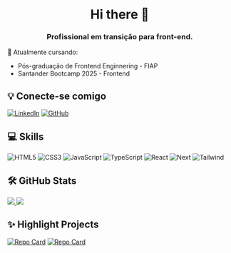 <h1 align="center">Hi there 👋</h1>

<h3 align="center">Profissional em transição para front-end.</h3>

📖 Atualmente cursando:
- Pós-graduação de Frontend Enginnering - FIAP
- Santander Bootcamp 2025 - Frontend 

## 💡 Conecte-se comigo

[![LinkedIn](https://img.shields.io/badge/LinkedIn-3e5c76?style=for-the-badge&logo=linkedin&logoColor=white)](https://www.linkedin.com/in/nathaliairokawa/)
[![GitHub](https://img.shields.io/badge/GitHub-3e5c76?style=for-the-badge&logo=github&logoColor=white)](https://github.com/nathaliaif)

## 💻 Skills

![HTML5](https://img.shields.io/badge/HTML5-9a8c98?style=for-the-badge&logo=html5&logoColor=white)
![CSS3](https://img.shields.io/badge/CSS3-9a8c98?style=for-the-badge&logo=css3&logoColor=white)
![JavaScript](https://img.shields.io/badge/JavaScript-9a8c98?style=for-the-badge&logo=javascript&logoColor=white)
![TypeScript](https://img.shields.io/badge/TypeScript-9a8c98?style=for-the-badge&logo=typescript&logoColor=white)
![React](https://img.shields.io/badge/React-9a8c98?style=for-the-badge&logo=react&logoColor=white)
![Next](https://img.shields.io/badge/Next.js-9a8c98?style=for-the-badge&logo=next.js&logoColor=white)
![Tailwind](https://img.shields.io/badge/TailwindCSS-9a8c98?style=for-the-badge&logo=tailwind-css&logoColor=white)

## 🛠️ GitHub Stats
<a href="https://github.com/nathaliaif/github-readme-stats">
  <img  src="https://github-readme-stats.vercel.app/api?username=nathaliaif&theme=transparent&bg_color=edede9&border_color=edede9&show_icons=true&icon_color=9a8c98&title_color=9a8c98&text_color=22223b&hide_title=true&hide=stars,issues" />
</a>
<a href="#">
  <img  src="https://github-readme-stats.vercel.app/api/top-langs/?username=nathaliaif&layout=compact&bg_color=edede9&border_color=edede9&title_color=22223b&text_color=22223b" />
</a>

## ✨ Highlight Projects

[![Repo Card](https://github-readme-stats.vercel.app/api/pin/?username=nathaliaif&repo=rest-countries-api-react&bg_color=3e5c76&border_color=3e5c76&show_icons=true&icon_color=edede9&title_color=edede9&text_color=edede9)](https://github.com/nathaliaif/rest-countries-api-react)
[![Repo Card](https://github-readme-stats.vercel.app/api/pin/?username=nathaliaif&repo=rock-paper-scissors-react&bg_color=3e5c76&border_color=3e5c76&show_icons=true&icon_color=edede9&title_color=edede9&text_color=edede9)](https://github.com/nathaliaif/rock-paper-scissors-react)

<!--

![GitHub Stats](https://github-readme-stats.vercel.app/api?username=nathaliaif&theme=transparent&bg_color=edede9&border_color=edede9&show_icons=true&icon_color=9a8c98&title_color=9a8c98&text_color=22223b&hide_title=true&hide=stars,issues)

![Top Langs](https://github-readme-stats-git-masterrstaa-rickstaa.vercel.app/api/top-langs/?username=nathaliaif&layout=compact&bg_color=edede9&border_color=edede9&title_color=22223b&text_color=22223b)

**nathaliaif/nathaliaif** is a ✨ _special_ ✨ repository because its `README.md` (this file) appears on your GitHub profile.

Here are some ideas to get you started:

- 🔭 I’m currently working on ...
- 🌱 I’m currently learning ...
- 👯 I’m looking to collaborate on ...
- 🤔 I’m looking for help with ...
- 💬 Ask me about ...
- 📫 How to reach me: ...
- 😄 Pronouns: ...
- ⚡ Fun fact: ...
-->
